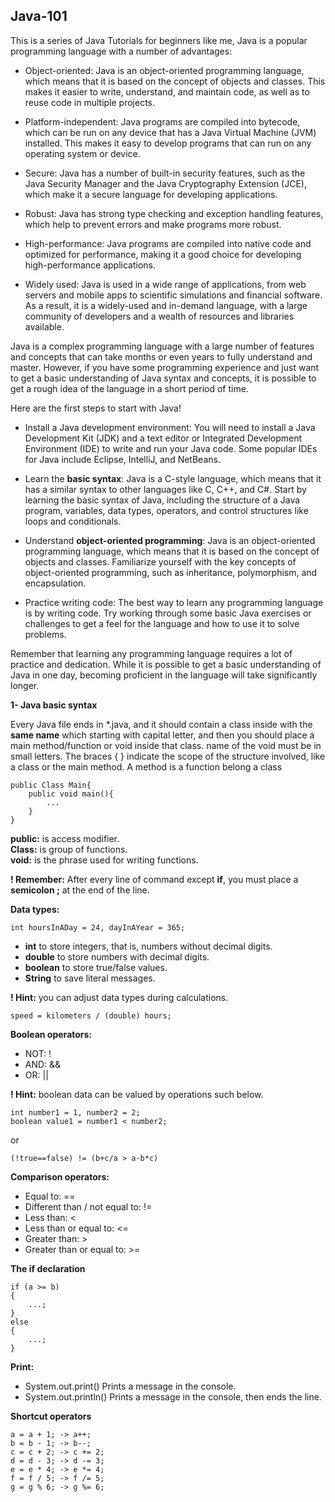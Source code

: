 ## Java-101
This is a series of Java Tutorials for beginners like me, Java is a popular programming language with a number of advantages:

- Object-oriented: Java is an object-oriented programming language, which means that it is based on the concept of objects and classes. This makes it easier to write, understand, and maintain code, as well as to reuse code in multiple projects.

- Platform-independent: Java programs are compiled into bytecode, which can be run on any device that has a Java Virtual Machine (JVM) installed. This makes it easy to develop programs that can run on any operating system or device.

- Secure: Java has a number of built-in security features, such as the Java Security Manager and the Java Cryptography Extension (JCE), which make it a secure language for developing applications.

- Robust: Java has strong type checking and exception handling features, which help to prevent errors and make programs more robust.

- High-performance: Java programs are compiled into native code and optimized for performance, making it a good choice for developing high-performance applications.

- Widely used: Java is used in a wide range of applications, from web servers and mobile apps to scientific simulations and financial software. As a result, it is a widely-used and in-demand language, with a large community of developers and a wealth of resources and libraries available.

Java is a complex programming language with a large number of features and concepts that can take months or even years to fully understand and master. However, if you have some programming experience and just want to get a basic understanding of Java syntax and concepts, it is possible to get a rough idea of the language in a short period of time.

Here are the first steps to start with Java!
- Install a Java development environment: You will need to install a Java Development Kit (JDK) and a text editor or Integrated Development Environment (IDE) to write and run your Java code. Some popular IDEs for Java include Eclipse, IntelliJ, and NetBeans.

- Learn the **basic syntax**: Java is a C-style language, which means that it has a similar syntax to other languages like C, C++, and C#. Start by learning the basic syntax of Java, including the structure of a Java program, variables, data types, operators, and control structures like loops and conditionals.

- Understand **object-oriented programming**: Java is an object-oriented programming language, which means that it is based on the concept of objects and classes. Familiarize yourself with the key concepts of object-oriented programming, such as inheritance, polymorphism, and encapsulation.

- Practice writing code: The best way to learn any programming language is by writing code. Try working through some basic Java exercises or challenges to get a feel for the language and how to use it to solve problems.

Remember that learning any programming language requires a lot of practice and dedication. While it is possible to get a basic understanding of Java in one day, becoming proficient in the language will take significantly longer.


**1- Java basic syntax**

Every Java file ends in *.java, and it should contain a class inside with the **same name** which starting with capital letter, and then you should place a main method/function or void inside that class. name of the void must be in small letters.
The braces { } indicate the scope of the structure involved, like a class or the main method. A method is a function belong a class


```
public Class Main{
    public void main(){
        ...
    }
}
```

**public:** is access modifier.  <br />
**Class:** is group of functions.  <br />
**void:** is the phrase used for writing functions.  <br />

**! Remember:** After every line of command except **if**, you must place a **semicolon ;** at the end of the line.


**Data types:**

    int hoursInADay = 24, dayInAYear = 365;
- **int** to store integers, that is, numbers without decimal digits.
- **double** to store numbers with decimal digits.
- **boolean** to store true/false values.
- **String** to save literal messages.

**! Hint:** you can adjust data types during calculations.      

```
speed = kilometers / (double) hours; 
```

**Boolean operators:**
- NOT: !
- AND: &&
- OR: ||

**! Hint:** boolean data can be valued by operations such below.
```
int number1 = 1, number2 = 2; 
boolean value1 = number1 < number2;
```
or
```
(!true==false) != (b+c/a > a-b*c)
```

**Comparison operators:**
- Equal to:	==
- Different than / not equal to: !=
- Less than: <
- Less than or equal to: <=
- Greater than:	>
- Greater than or equal to: >=

**The if declaration**
```
if (a >= b) 
{
    ...;
}
else
{
    ...;
}
```



**Print:**
- System.out.print()	Prints a message in the console.
- System.out.println()	Prints a message in the console, then ends the line. <br />


**Shortcut operators**
```
a = a + 1; -> a++;
b = b - 1; -> b--;
c = c + 2; -> c += 2;
d = d - 3; -> d -= 3;
e = e * 4; -> e *= 4;
f = f / 5; -> f /= 5;
g = g % 6; -> g %= 6;
```